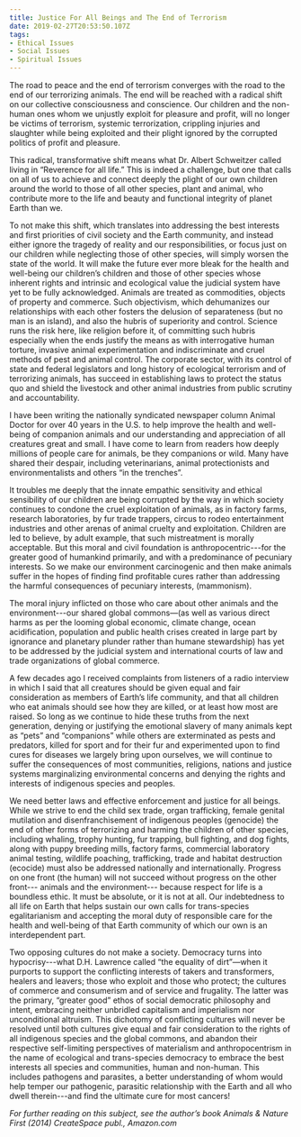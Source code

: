 ```yaml
---
title: Justice For All Beings and The End of Terrorism
date: 2019-02-27T20:53:50.107Z
tags:
- Ethical Issues
- Social Issues
- Spiritual Issues
---
```

The road to peace and the end of terrorism converges with the road to the end of our terrorizing animals. The end will be reached with a radical shift on our collective consciousness and conscience. Our children and the non-human ones whom we unjustly exploit for pleasure and profit, will no longer be victims of terrorism, systemic terrorization, crippling injuries and slaughter while being exploited and their plight ignored by the corrupted politics of profit and pleasure.

This radical, transformative shift means what Dr. Albert Schweitzer called living in “Reverence for all life.” This is indeed a challenge, but one that calls on all of us to achieve and connect deeply the plight of our own children around the world to those of all other species, plant and animal, who contribute more to the life and beauty and functional integrity of planet Earth than we.

To not make this shift, which translates into addressing the best interests and first priorities of civil society and the Earth community, and instead either ignore the tragedy of reality and our responsibilities, or focus just on our children while neglecting those of other species, will simply worsen the state of the world. It will make the future ever more bleak for the health and well-being our children’s children and those of other species whose inherent rights and intrinsic and ecological value the judicial system have yet to be fully acknowledged. Animals are treated as commodities, objects of property and commerce. Such objectivism, which dehumanizes our relationships with each other fosters the delusion of separateness (but no man is an island), and also the hubris of superiority and control. Science runs the risk here, like religion before it, of committing such hubris especially when the ends justify the means as with interrogative human torture, invasive animal experimentation and indiscriminate and cruel methods of pest and animal control. The corporate sector, with its control of state and federal legislators and long history of ecological terrorism and of terrorizing animals, has succeed in establishing laws to protect the status quo and shield the livestock and other animal industries from public scrutiny and accountability.

I have been writing the nationally syndicated newspaper column Animal Doctor for over 40 years in the U.S. to help improve the health and well-being of companion animals and our understanding and appreciation of all creatures great and small. I have come to learn from readers how deeply millions of people care for animals, be they companions or wild. Many have shared their despair, including veterinarians, animal protectionists and environmentalists and others “in the trenches”.

It troubles me deeply that the innate empathic sensitivity and ethical sensibility of our children are being corrupted by the way in which society continues to condone the cruel exploitation of animals, as in factory farms, research laboratories, by fur trade trappers, circus to rodeo entertainment industries and other arenas of animal cruelty and exploitation. Children are led to believe, by adult example, that such mistreatment is morally acceptable. But this moral and civil foundation is anthropocentric---for the greater good of humankind primarily, and with a predominance of pecuniary interests. So we make our environment carcinogenic and then make animals suffer in the hopes of finding find profitable cures rather than addressing the harmful consequences of pecuniary interests, (mammonism).

The moral injury inflicted on those who care about other animals and the environment---our shared global commons—(as well as various direct harms as per the looming global economic, climate change, ocean acidification, population and public health crises created in large part by ignorance and planetary plunder rather than humane stewardship) has yet to be addressed by the judicial system and international courts of law and trade organizations of global commerce.

A few decades ago I received complaints from listeners of a radio interview in which I said that all creatures should be given equal and fair consideration as members of Earth’s life community, and that all children who eat animals should see how they are killed, or at least how most are raised. So long as we continue to hide these truths from the next generation, denying or justifying the emotional slavery of many animals kept as “pets” and “companions” while others are exterminated as pests and predators, killed for sport and for their fur and experimented upon to find cures for diseases we largely bring upon ourselves, we will continue to suffer the consequences of most communities, religions, nations and justice systems marginalizing environmental concerns and denying the rights and interests of indigenous species and peoples.

We need better laws and effective enforcement and justice for all beings. While we strive to end the child sex trade, organ trafficking, female genital mutilation and disenfranchisement of indigenous peoples (genocide) the end of other forms of terrorizing and harming the children of other species, including whaling, trophy hunting, fur trapping, bull fighting, and dog fights, along with puppy breeding mills, factory farms, commercial laboratory animal testing,  wildlife poaching, trafficking, trade and habitat destruction (ecocide) must also be addressed nationally and internationally. Progress on one front (the human) will not succeed without progress on the other front--- animals and the environment--- because respect for life is a boundless ethic. It must be absolute, or it is not at all. Our indebtedness to all life on Earth that helps sustain our own calls for trans-species egalitarianism and accepting the moral duty of responsible care for the health and well-being of that Earth community of which our own is an interdependent part.

Two opposing cultures do not make a society. Democracy turns into hypocrisy---what D.H. Lawrence called “the equality of dirt”—when it purports to support the conflicting interests of takers and transformers, healers and leavers; those who exploit and those who protect; the cultures of commerce and consumerism and of service and frugality. The latter was the primary, “greater good” ethos of social democratic philosophy and intent, embracing neither unbridled capitalism and imperialism nor unconditional altruism. This dichotomy of conflicting cultures will never be resolved until both cultures  give equal and fair consideration to the rights of all indigenous species and the global commons, and abandon their respective self-limiting perspectives of materialism and anthropocentrism in the name of ecological and trans-species democracy to embrace the best interests all species and communities, human and non-human. This includes pathogens and parasites, a better understanding of whom would help temper our pathogenic, parasitic relationship with the Earth and all who dwell therein---and find the ultimate cure for most cancers!

_For further reading on this subject, see the author’s book Animals & Nature First (2014) CreateSpace publ., Amazon.com_

